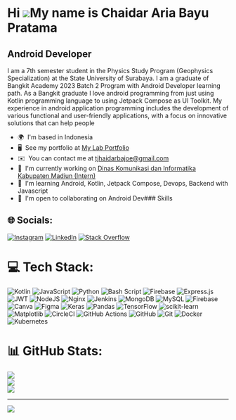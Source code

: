 Hi ![](https://user-images.githubusercontent.com/18350557/176309783-0785949b-9127-417c-8b55-ab5a4333674e.gif)My name is Chaidar Aria Bayu Pratama
=================================================================================================================================================

Android Developer
-----------------

I am a 7th semester student in the Physics Study Program (Geophysics Specialization) at the State University of Surabaya. I am a graduate of Bangkit Academy 2023 Batch 2 Program with Android Developer learning path. As a Bangkit graduate I love android programming from just using Kotlin programming language to using Jetpack Compose as UI Toolkit. My experience in android application programming includes the development of various functional and user-friendly applications, with a focus on innovative solutions that can help people

*   🌍  I'm based in Indonesia
*   🖥️  See my portfolio at [My Lab Portfolio](http://adagempa.cloud/)
*   ✉️  You can contact me at [tjhaidarbajoe@gmail.com](mailto:tjhaidarbajoe@gmail.com)
*   🚀  I'm currently working on [Dinas Komunikasi dan Informatika Kabupaten Madiun (Intern)](http://diskominfo.madiunkab.go.id/)
*   🧠  I'm learning Android, Kotlin, Jetpack Compose, Devops, Backend with Javascript
*   🤝  I'm open to collaborating on Android Dev### Skills 


## 🌐 Socials:
[![Instagram](https://img.shields.io/badge/Instagram-%23E4405F.svg?logo=Instagram&logoColor=white)](https://instagram.com/chaidar_aria) [![LinkedIn](https://img.shields.io/badge/LinkedIn-%230077B5.svg?logo=linkedin&logoColor=white)](https://linkedin.com/in/chaidar-aria-bayu-pratama-541441260) [![Stack Overflow](https://img.shields.io/badge/-Stackoverflow-FE7A16?logo=stack-overflow&logoColor=white)](https://stackoverflow.com/users/13605284) 

# 💻 Tech Stack:
![Kotlin](https://img.shields.io/badge/kotlin-%237F52FF.svg?style=for-the-badge&logo=kotlin&logoColor=white) ![JavaScript](https://img.shields.io/badge/javascript-%23323330.svg?style=for-the-badge&logo=javascript&logoColor=%23F7DF1E) ![Python](https://img.shields.io/badge/python-3670A0?style=for-the-badge&logo=python&logoColor=ffdd54) ![Bash Script](https://img.shields.io/badge/bash_script-%23121011.svg?style=for-the-badge&logo=gnu-bash&logoColor=white) ![Firebase](https://img.shields.io/badge/firebase-%23039BE5.svg?style=for-the-badge&logo=firebase) ![Express.js](https://img.shields.io/badge/express.js-%23404d59.svg?style=for-the-badge&logo=express&logoColor=%2361DAFB) ![JWT](https://img.shields.io/badge/JWT-black?style=for-the-badge&logo=JSON%20web%20tokens) ![NodeJS](https://img.shields.io/badge/node.js-6DA55F?style=for-the-badge&logo=node.js&logoColor=white) ![Nginx](https://img.shields.io/badge/nginx-%23009639.svg?style=for-the-badge&logo=nginx&logoColor=white) ![Jenkins](https://img.shields.io/badge/jenkins-%232C5263.svg?style=for-the-badge&logo=jenkins&logoColor=white) ![MongoDB](https://img.shields.io/badge/MongoDB-%234ea94b.svg?style=for-the-badge&logo=mongodb&logoColor=white) ![MySQL](https://img.shields.io/badge/mysql-4479A1.svg?style=for-the-badge&logo=mysql&logoColor=white) ![Firebase](https://img.shields.io/badge/firebase-a08021?style=for-the-badge&logo=firebase&logoColor=ffcd34) ![Canva](https://img.shields.io/badge/Canva-%2300C4CC.svg?style=for-the-badge&logo=Canva&logoColor=white) ![Figma](https://img.shields.io/badge/figma-%23F24E1E.svg?style=for-the-badge&logo=figma&logoColor=white) ![Keras](https://img.shields.io/badge/Keras-%23D00000.svg?style=for-the-badge&logo=Keras&logoColor=white) ![Pandas](https://img.shields.io/badge/pandas-%23150458.svg?style=for-the-badge&logo=pandas&logoColor=white) ![TensorFlow](https://img.shields.io/badge/TensorFlow-%23FF6F00.svg?style=for-the-badge&logo=TensorFlow&logoColor=white) ![scikit-learn](https://img.shields.io/badge/scikit--learn-%23F7931E.svg?style=for-the-badge&logo=scikit-learn&logoColor=white) ![Matplotlib](https://img.shields.io/badge/Matplotlib-%23ffffff.svg?style=for-the-badge&logo=Matplotlib&logoColor=black) ![CircleCI](https://img.shields.io/badge/circleci-%23161616.svg?style=for-the-badge&logo=circleci&logoColor=white) ![GitHub Actions](https://img.shields.io/badge/github%20actions-%232671E5.svg?style=for-the-badge&logo=githubactions&logoColor=white) ![GitHub](https://img.shields.io/badge/github-%23121011.svg?style=for-the-badge&logo=github&logoColor=white) ![Git](https://img.shields.io/badge/git-%23F05033.svg?style=for-the-badge&logo=git&logoColor=white) ![Docker](https://img.shields.io/badge/docker-%230db7ed.svg?style=for-the-badge&logo=docker&logoColor=white) ![Kubernetes](https://img.shields.io/badge/kubernetes-%23326ce5.svg?style=for-the-badge&logo=kubernetes&logoColor=white)
# 📊 GitHub Stats:
![](https://github-readme-stats.vercel.app/api?username=chaidar-aria&theme=dark&hide_border=false&include_all_commits=false&count_private=false)<br/>
![](https://github-readme-streak-stats.herokuapp.com/?user=chaidar-aria&theme=dark&hide_border=false)<br/>
![](https://github-readme-stats.vercel.app/api/top-langs/?username=chaidar-aria&theme=dark&hide_border=false&include_all_commits=false&count_private=false&layout=compact)

---
[![](https://visitcount.itsvg.in/api?id=chaidar-aria&icon=0&color=0)](https://visitcount.itsvg.in)

<!-- Proudly created with GPRM ( https://gprm.itsvg.in ) -->
